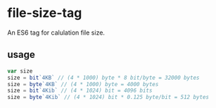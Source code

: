 # file-size-tag
An ES6 tag for calulation file size.

## usage
```javascript
var size
size = bit`4KB` // (4 * 1000) byte * 8 bit/byte = 32000 bytes
size = byte`4KB` // (4 * 1000) byte = 4000 bytes
size = bit`4Kib` // (4 * 1024) bit = 4096 bits
size = byte`4Kib` // (4 * 1024) bit * 0.125 byte/bit = 512 bytes
```
